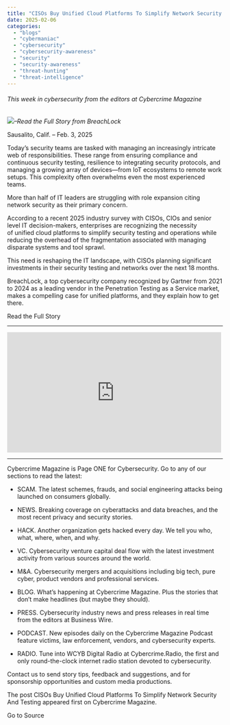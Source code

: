 ```yaml
---
title: "CISOs Buy Unified Cloud Platforms To Simplify Network Security And Testing"
date: 2025-02-06
categories: 
  - "blogs"
  - "cybermaniac"
  - "cybersecurity"
  - "cybersecurity-awareness"
  - "security"
  - "security-awareness"
  - "threat-hunting"
  - "threat-intelligence"
---
```


###### _This week in cybersecurity from the editors at Cybercrime Magazine_

_![](http://cybersecurityventures.com/wp-content/uploads/2020/09/icon-rss.png)–Read the Full Story from BreachLock_

Sausalito, Calif. – Feb. 3, 2025

Today’s security teams are tasked with managing an increasingly intricate web of responsibilities. These range from ensuring compliance and continuous security testing, resilience to integrating security protocols, and managing a growing array of devices—from IoT ecosystems to remote work setups. This complexity often overwhelms even the most experienced teams.

More than half of IT leaders are struggling with role expansion citing network security as their primary concern.

According to a recent 2025 industry survey with CISOs, CIOs and senior level IT decision-makers, enterprises are recognizing the necessity of unified cloud platforms to simplify security testing and operations while reducing the overhead of the fragmentation associated with managing disparate systems and tool sprawl.

This need is reshaping the IT landscape, with CISOs planning significant investments in their security testing and networks over the next 18 months.

BreachLock, a top cybersecurity company recognized by Gartner from 2021 to 2024 as a leading vendor in the Penetration Testing as a Service market, makes a compelling case for unified platforms, and they explain how to get there.

Read the Full Story

* * *

<iframe title="BreachLock: Offensive Security &amp; Pentesting for CISOs and Cybersecurity Teams" width="500" height="281" src="https://www.youtube.com/embed/99l4QMQ6K7Y?feature=oembed" frameborder="0" allow="accelerometer; autoplay; clipboard-write; encrypted-media; gyroscope; picture-in-picture; web-share" referrerpolicy="strict-origin-when-cross-origin" allowfullscreen></iframe>

* * *

Cybercrime Magazine is Page ONE for Cybersecurity. Go to any of our sections to read the latest:

- SCAM. The latest schemes, frauds, and social engineering attacks being launched on consumers globally.

- NEWS. Breaking coverage on cyberattacks and data breaches, and the most recent privacy and security stories.

- HACK. Another organization gets hacked every day. We tell you who, what, where, when, and why.

- VC. Cybersecurity venture capital deal flow with the latest investment activity from various sources around the world.

- M&A. Cybersecurity mergers and acquisitions including big tech, pure cyber, product vendors and professional services.

- BLOG. What’s happening at Cybercrime Magazine. Plus the stories that don’t make headlines (but maybe they should).

- PRESS. Cybersecurity industry news and press releases in real time from the editors at Business Wire.

- PODCAST. New episodes daily on the Cybercrime Magazine Podcast feature victims, law enforcement, vendors, and cybersecurity experts.

- RADIO. Tune into WCYB Digital Radio at Cybercrime.Radio, the first and only round-the-clock internet radio station devoted to cybersecurity.

Contact us to send story tips, feedback and suggestions, and for sponsorship opportunities and custom media productions.

The post CISOs Buy Unified Cloud Platforms To Simplify Network Security And Testing appeared first on Cybercrime Magazine.

Go to Source
